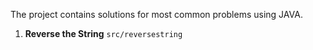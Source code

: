 The project contains solutions for most common problems using JAVA.
    
1. **Reverse the String**  `src/reversestring`
